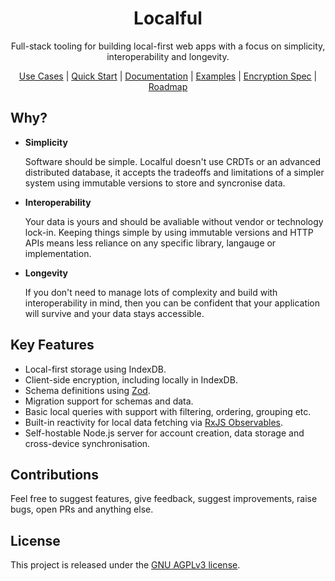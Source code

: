 <div align="center">
  <h1>Localful</h1>
  <p>Full-stack tooling for building local-first web apps with a focus on simplicity, interoperability and longevity.</p>
    <a href="./docs/use-cases.md">Use Cases</a> |
  <a href="./docs/quick-start.md">Quick Start</a> |
  <a href="./docs/readme.md">Documentation</a> |
  <a href="./docs/examples.md">Examples</a> |
  <a href="./docs/local/encryption/specification.md">Encryption Spec</a> |
  <a href="./docs/roadmap.md">Roadmap</a>
</div>

## Why?

- **Simplicity**  

  Software should be simple. Localful doesn't use CRDTs or an advanced distributed database, it accepts the tradeoffs and limitations of a simpler system using immutable versions to store and syncronise data.
  
- **Interoperability**  

  Your data is yours and should be avaliable without vendor or technology lock-in. Keeping things simple by using immutable versions and HTTP APIs means less reliance on any specific library, langauge or implementation. 

- **Longevity**  

  If you don't need to manage lots of complexity and build with interoperability in mind, then you can be confident that your application will survive and your data stays accessible.

## Key Features
- Local-first storage using IndexDB.
- Client-side encryption, including locally in IndexDB.
- Schema definitions using [Zod](https://zod.dev/).
- Migration support for schemas and data.
- Basic local queries with support with filtering, ordering, grouping etc.
- Built-in reactivity for local data fetching via [RxJS Observables](https://rxjs.dev/).
- Self-hostable Node.js server for account creation, data storage and cross-device synchronisation.

## Contributions

Feel free to suggest features, give feedback, suggest improvements, raise bugs, open PRs and anything else.

## License

This project is released under the [GNU AGPLv3 license](LICENSE.txt).

